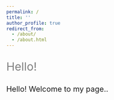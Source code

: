 ```yaml
---
permalink: /
title: ''
author_profile: true
redirect_from: 
  - /about/
  - /about.html
---
```


<p style="font-size: 30px; color: grey;"> Hello! </p>
<p style="font-size: 20px; color: $text-color;">Hello! Welcome to my page..</p>



